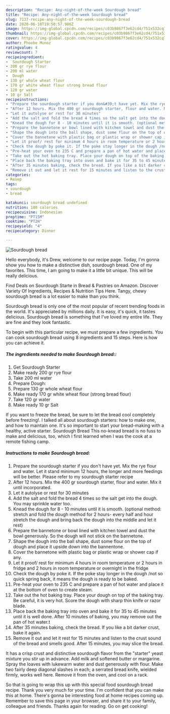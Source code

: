 ```yaml
---
description: "Recipe: Any-night-of-the-week Sourdough bread"
title: "Recipe: Any-night-of-the-week Sourdough bread"
slug: 7137-recipe-any-night-of-the-week-sourdough-bread
date: 2020-06-18T19:50:57.986Z
image: https://img-global.cpcdn.com/recipes/c03b9867f3e62cd4/751x532cq70/sourdough-bread-recipe-main-photo.jpg
thumbnail: https://img-global.cpcdn.com/recipes/c03b9867f3e62cd4/751x532cq70/sourdough-bread-recipe-main-photo.jpg
cover: https://img-global.cpcdn.com/recipes/c03b9867f3e62cd4/751x532cq70/sourdough-bread-recipe-main-photo.jpg
author: Phoebe Munoz
ratingvalue: 4
reviewcount: 7
recipeingredient:
-  Sourdough Starter
- 200 gr rye flour
- 200 ml water
-  Dough
- 130 gr whole wheat flour
- 170 gr white wheat flour strong bread flour
- 120 gr water
- 10 gr Salt
recipeinstructions:
- "Prepare the sourdough starter if you don&#39;t have yet. Mix the rye flour and water. Let it stand minimum 12 hours, the longer and more feedings will be better. Please refer to my sourdough starter recipe"
- "After 12 hours. Mix the 400 gr sourdough starter, flour and water. Mix it until incorporated."
- "Let it autolyse or rest for 30 minutes"
- "Add the salt and fold the bread 4 times so the salt get into the dough. You may sprinkle water too."
- "Knead the dough for 8 - 10 minutes until it is smooth. (optional method: stretch and fold the dough method for 2 hours- every half and hour stretch the dough and bring back the dough into the middle and let it rest)"
- "Prepare the bannetone or bowl lined with kitchen towel and dust the bowl generously. So the dough will not stick on the bannetone."
- "Shape the dough into the ball shape, dust some flour on the top of dough and place it upside down into the bannentone."
- "Cover the bannetone with plastic bag or plastic wrap or shower cap if any."
- "Let it proof/ rest for minimum 4 hours in room temperature or 2 hours in fridge and 2 hours in room temperature or overnight in the fridge"
- "Check the dough by poke it. If the poke stay longer in the dough /not so quick spring back, it means the dough is ready to be baked."
- "Pre-heat your oven to 235 C and prepare a pan of hot water and place it at the bottom of oven to create steam."
- "Take out the hot baking tray. Place your dough on top of the baking tray. Be careful, it is very hot. Score the dough with sharp thin knife or razor blade."
- "Place back the baking tray into oven and bake it for 35 to 45 minutes until it is well done. After 10 minutes of baking, you may remove out the pan of hot water.t"
- "After 35 minutes baking, check the bread. If you like a bit darker crust, bake it again."
- "Remove it out and let it rest for 15 minutes and listen to the crust sound of the bread and smells good. After 15 minutes, you may slice the bread."
categories:
- Resep
tags:
- sourdough
- bread

katakunci: sourdough bread undefined
nutrition: 180 calories
recipecuisine: Indonesian
preptime: "PT15M"
cooktime: "PT2H"
recipeyield: "4"
recipecategory: Dinner

---
```



![Sourdough bread](https://img-global.cpcdn.com/recipes/c03b9867f3e62cd4/751x532cq70/sourdough-bread-recipe-main-photo.jpg)

Hello everybody, it's Drew, welcome to our recipe page. Today, I'm gonna show you how to make a distinctive dish, sourdough bread. One of my favorites. This time, I am going to make it a little bit unique. This will be really delicious.

Find Deals on Sourdough Starte in Bread &amp; Pastries on Amazon. Discover Variety Of Ingredients, Recipes &amp; Nutrition Tips Here. Tangy, chewy sourdough bread is a lot easier to make than you think.

Sourdough bread is only one of the most popular of recent trending foods in the world. It's appreciated by millions daily. It is easy, it's quick, it tastes delicious. Sourdough bread is something that I've loved my entire life. They are fine and they look fantastic.


To begin with this particular recipe, we must prepare a few ingredients. You can cook sourdough bread using 8 ingredients and 15 steps. Here is how you can achieve it.

##### The ingredients needed to make Sourdough bread::

1. Get  Sourdough Starter
1. Make ready 200 gr rye flour
1. Take 200 ml water
1. Prepare  Dough:
1. Prepare 130 gr whole wheat flour
1. Make ready 170 gr white wheat flour (strong bread flour)
1. Take 120 gr water
1. Make ready 10 gr Salt


If you want to freeze the bread, be sure to let the bread cool completely before freezing!. I talked all about sourdough starters: how to make one, and how to maintain one. It&#39;s so important to start your bread-making with a healthy, active starter. Sourdough Bread This no-knead bread is no fuss to make and delicious, too, which I first learned when I was the cook at a remote fishing camp. 

##### Instructions to make Sourdough bread:

1. Prepare the sourdough starter if you don&#39;t have yet. Mix the rye flour and water. Let it stand minimum 12 hours, the longer and more feedings will be better. Please refer to my sourdough starter recipe
1. After 12 hours. Mix the 400 gr sourdough starter, flour and water. Mix it until incorporated.
1. Let it autolyse or rest for 30 minutes
1. Add the salt and fold the bread 4 times so the salt get into the dough. You may sprinkle water too.
1. Knead the dough for 8 - 10 minutes until it is smooth. (optional method: stretch and fold the dough method for 2 hours- every half and hour stretch the dough and bring back the dough into the middle and let it rest)
1. Prepare the bannetone or bowl lined with kitchen towel and dust the bowl generously. So the dough will not stick on the bannetone.
1. Shape the dough into the ball shape, dust some flour on the top of dough and place it upside down into the bannentone.
1. Cover the bannetone with plastic bag or plastic wrap or shower cap if any.
1. Let it proof/ rest for minimum 4 hours in room temperature or 2 hours in fridge and 2 hours in room temperature or overnight in the fridge
1. Check the dough by poke it. If the poke stay longer in the dough /not so quick spring back, it means the dough is ready to be baked.
1. Pre-heat your oven to 235 C and prepare a pan of hot water and place it at the bottom of oven to create steam.
1. Take out the hot baking tray. Place your dough on top of the baking tray. Be careful, it is very hot. Score the dough with sharp thin knife or razor blade.
1. Place back the baking tray into oven and bake it for 35 to 45 minutes until it is well done. After 10 minutes of baking, you may remove out the pan of hot water.t
1. After 35 minutes baking, check the bread. If you like a bit darker crust, bake it again.
1. Remove it out and let it rest for 15 minutes and listen to the crust sound of the bread and smells good. After 15 minutes, you may slice the bread.


It has a crisp crust and distinctive sourdough flavor from the &#34;starter&#34; yeast mixture you stir up in advance. Add milk and softened butter or margarine. Spray the loaves with lukewarm water and dust generously with flour. Make two fairly deep diagonal slashes in each; a serrated bread knife, wielded firmly, works well here. Remove it from the oven, and cool on a rack. 

So that is going to wrap this up with this special food sourdough bread recipe. Thank you very much for your time. I'm confident that you can make this at home. There's gonna be interesting food at home recipes coming up. Remember to save this page in your browser, and share it to your family, colleague and friends. Thanks again for reading. Go on get cooking!
